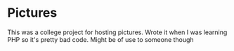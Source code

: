 # Pictures

This was a college project for hosting pictures. Wrote it when I was learning PHP so it's pretty bad code. Might be of use to someone though